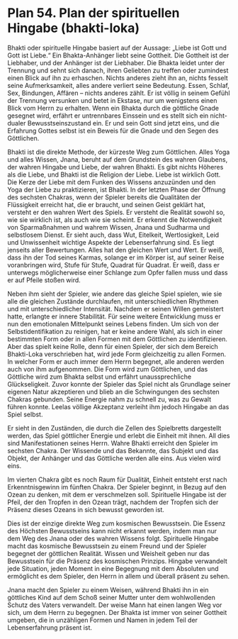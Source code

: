 # Plan 54. Plan der spirituellen Hingabe (bhakti-loka)

Bhakti oder spirituelle Hingabe basiert auf der Aussage: „Liebe ist Gott und Gott ist Liebe.“ Ein Bhakta-Anhänger liebt seine Gottheit. Die Gottheit ist der Liebhaber, und der Anhänger ist der Liebhaber. Die Bhakta leidet unter der Trennung und sehnt sich danach, ihren Geliebten zu treffen oder zumindest einen Blick auf ihn zu erhaschen. Nichts anderes zieht ihn an, nichts fesselt seine Aufmerksamkeit, alles andere verliert seine Bedeutung. Essen, Schlaf, Sex, Bindungen, Affären – nichts anderes zählt. Er ist völlig in seinem Gefühl der Trennung versunken und betet in Ekstase, nur um wenigstens einen Blick vom Herrn zu erhalten. Wenn ein Bhakta durch die göttliche Gnade gesegnet wird, erfährt er untrennbares Einssein und es stellt sich ein nicht-dualer Bewusstseinszustand ein. Er und sein Gott sind jetzt eins, und die Erfahrung Gottes selbst ist ein Beweis für die Gnade und den Segen des Göttlichen.

Bhakti ist die direkte Methode, der kürzeste Weg zum Göttlichen. Alles Yoga und alles Wissen, Jnana, beruht auf dem Grundstein des wahren Glaubens, der wahren Hingabe und Liebe, der wahren Bhakti. Es gibt nichts Höheres als die Liebe, und Bhakti ist die Religion der Liebe. Liebe ist wirklich Gott. Die Kerze der Liebe mit dem Funken des Wissens anzuzünden und den Yoga der Liebe zu praktizieren, ist Bhakti. In der letzten Phase der Öffnung des sechsten Chakras, wenn der Spieler bereits die Qualitäten der Flüssigkeit erreicht hat, die er braucht, und seinen Geist geklärt hat, versteht er den wahren Wert des Spiels. Er versteht die Realität sowohl so, wie sie wirklich ist, als auch wie sie scheint. Er erkennt die Notwendigkeit von Sparmaßnahmen und wahrem Wissen, Jnana und Sudharma und selbstlosem Dienst. Er sieht auch, dass Wut, Eitelkeit, Wertlosigkeit, Leid und Unwissenheit wichtige Aspekte der Lebenserfahrung sind. Es liegt jenseits aller Bewertungen. Alles hat den gleichen Wert und Wert. Er weiß, dass ihn der Tod seines Karmas, solange er im Körper ist, auf seiner Reise voranbringen wird, Stufe für Stufe, Quadrat für Quadrat. Er weiß, dass er unterwegs möglicherweise einer Schlange zum Opfer fallen muss und dass er auf Pfeile stoßen wird.

Neben ihm sieht der Spieler, wie andere das gleiche Spiel spielen, wie sie alle die gleichen Zustände durchlaufen, mit unterschiedlichen Rhythmen und mit unterschiedlicher Intensität. Nachdem er seinen Willen gemeistert hatte, erlangte er innere Stabilität. Für seine weitere Entwicklung muss er nun den emotionalen Mittelpunkt seines Lebens finden. Um sich von der Selbstidentifikation zu reinigen, hat er keine andere Wahl, als sich in einer bestimmten Form oder in allen Formen mit dem Göttlichen zu identifizieren. Aber das spielt keine Rolle, denn für einen Spieler, der sich dem Bereich Bhakti-Loka verschrieben hat, wird jede Form gleichzeitig zu allen Formen. In welcher Form er auch immer dem Herrn begegnet, alle anderen werden auch von ihm aufgenommen. Die Form wird zum Göttlichen, und das Göttliche wird zum Bhakta selbst und erfährt unaussprechliche Glückseligkeit. Zuvor konnte der Spieler das Spiel nicht als Grundlage seiner eigenen Natur akzeptieren und blieb an die Schwingungen des sechsten Chakras gebunden. Seine Energie nahm zu schnell zu, was zu Gewalt führen konnte. Leelas völlige Akzeptanz verleiht ihm jedoch Hingabe an das Spiel selbst.

Er sieht in den Zuständen, die durch die Zellen des Spielbretts dargestellt werden, das Spiel göttlicher Energie und erlebt die Einheit mit ihnen. All dies sind Manifestationen seines Herrn. Wahre Bhakti erreicht den Spieler im sechsten Chakra. Der Wissende und das Bekannte, das Subjekt und das Objekt, der Anhänger und das Göttliche werden alle eins. Aus vielen wird eins.

Im vierten Chakra gibt es noch Raum für Dualität, Einheit entsteht erst nach Erkenntnisgewinn im fünften Chakra. Der Spieler beginnt, in Bezug auf den Ozean zu denken, mit dem er verschmelzen soll. Spirituelle Hingabe ist der Pfeil, der den Tropfen in den Ozean trägt, nachdem der Tropfen sich der Präsenz dieses Ozeans in sich bewusst geworden ist.

Dies ist der einzige direkte Weg zum kosmischen Bewusstsein. Die Essenz des Höchsten Bewusstseins kann nicht erkannt werden, indem man nur dem Weg des Jnana oder des wahren Wissens folgt. Spirituelle Hingabe macht das kosmische Bewusstsein zu einem Freund und der Spieler begegnet der göttlichen Realität. Wissen und Weisheit geben nur das Bewusstsein für die Präsenz des kosmischen Prinzips. Hingabe verwandelt jede Situation, jeden Moment in eine Begegnung mit dem Absoluten und ermöglicht es dem Spieler, den Herrn in allem und überall präsent zu sehen.

Jnana macht den Spieler zu einem Weisen, während Bhakti ihn in ein göttliches Kind auf dem Schoß seiner Mutter unter dem wohlwollenden Schutz des Vaters verwandelt. Der weise Mann hat einen langen Weg vor sich, um dem Herrn zu begegnen. Der Bhakta ist immer von seiner Gottheit umgeben, die in unzähligen Formen und Namen in jedem Teil der Lebenserfahrung präsent ist.
